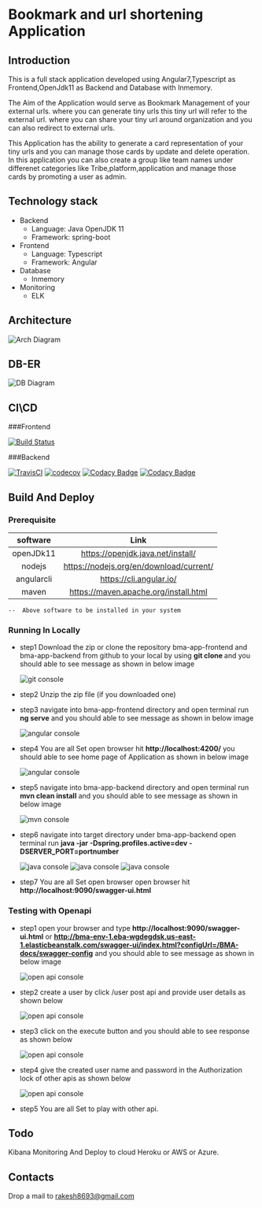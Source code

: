 # Bookmark and url shortening Application 

## Introduction

This is a full stack application developed using Angular7,Typescript as Frontend,OpenJdk11 as Backend and Database with Inmemory.

The Aim of the Application would serve as Bookmark Management of your external urls. where you can generate tiny urls this tiny url will refer to the external url. where you can share your tiny url around organization and you can also redirect to external urls.

This Application has the ability to generate a card representation of your tiny urls and you can manage those cards by update and delete operation. In this
application you can also create a group like team names under differenet categories like Tribe,platform,application and manage those cards by promoting a user as admin.
  
## Technology stack

* Backend
    - Language: Java OpenJDK 11
    - Framework: spring-boot
* Frontend
    - Language: Typescript
    - Framework: Angular
* Database
    - Inmemory
* Monitoring
    - ELK

## Architecture
   
   ![Arch Diagram](img/barch.png)
   
## DB-ER
	
   ![DB Diagram](img/erdiagram.png)

## CI\CD
###Frontend

   [![Build Status](https://travis-ci.com/rakesh8693/bma-app-frontend.svg?token=q8QxYUiMQGvboGb8PpCk&branch=master)](https://travis-ci.com/rakesh8693/bma-app-frontend)
   
###Backend 
     
   [![TravisCI](https://travis-ci.com/rakesh8693/bma-app-backend.svg?token=q8QxYUiMQGvboGb8PpCk&branch=master)](https://travis-ci.com/github/rakesh8693/bma-app-backend)
   [![codecov](https://codecov.io/gh/rakesh8693/bma-app-backend/branch/master/graph/badge.svg?token=WC151OASM9)](https://codecov.io/gh/rakesh8693/bma-app-backend)
   [![Codacy Badge](https://app.codacy.com/project/badge/Grade/882a1eb6a1bc466daa272f1127bf0df7)](https://www.codacy.com?utm_source=github.com&amp;utm_medium=referral&amp;utm_content=rakesh8693/bma-app-backend&amp;utm_campaign=Badge_Grade)
   [![Codacy Badge](https://app.codacy.com/project/badge/Coverage/882a1eb6a1bc466daa272f1127bf0df7)](https://www.codacy.com?utm_source=github.com&utm_medium=referral&utm_content=rakesh8693/bma-app-backend&utm_campaign=Badge_Coverage)   
   
## Build And Deploy

### Prerequisite

   |    software           |            Link               |
   |:---------------------:|:-----------------------------:|
   |   openJDk11           | https://openjdk.java.net/install/ |
   |   nodejs              | https://nodejs.org/en/download/current/ |
   |   angularcli          | https://cli.angular.io/ |
   |   maven               | https://maven.apache.org/install.html |

    --  Above software to be installed in your system   	

### Running In Locally

- step1 Download the zip or clone the repository bma-app-frontend and bma-app-backend from github to your local by using **git clone <repo name>** and you should able to see message as shown in below image

   ![git console](img/git.png)
   
- step2 Unzip the zip file (if you downloaded one)
 
- step3 navigate into bma-app-frontend directory and open terminal run **ng serve** and you should able to see message as shown in below image

   ![angular console](img/angular.png)
   
- step4 You are all Set open browser hit **http://localhost:4200/** you should able to see home page of Application as shown in below image

   ![angular console](img/ahome.png)
   
- step5 navigate into bma-app-backend directory and open terminal run **mvn clean install** and you should able to see message as shown in below image

   ![mvn console](img/bmvn.png)
   
- step6 navigate into target directory under bma-app-backend open terminal run **java -jar -Dspring.profiles.active=dev -DSERVER_PORT=portnumber <jarname>**

   ![java console](img/sjar.png)
   ![java console](img/sblog.png)
   ![java console](img/sbstart.png)
   
- step7 You are all Set open browser open browser hit **http://localhost:9090/swagger-ui.html**

### Testing with Openapi

- step1 open your browser and type **http://localhost:9090/swagger-ui.html** or **http://bma-env-1.eba-wgdegdsk.us-east-1.elasticbeanstalk.com/swagger-ui/index.html?configUrl=/BMA-docs/swagger-config** and you should able to see message as shown in below image

   ![open api console](img/api.png)
   
- step2 create a user by click /user post api and provide user details as shown below
		   
   ![open api console](img/buser.png)
   
- step3 click on the execute button and you should able to see response as shown below
		   
   ![open api console](img/res.png)
   
- step4 give the created user name and password in the Authorization lock of other apis as shown below
		   
   ![open api console](img/sec.png)
   
- step5 You are all Set to play with other api.		   
         

## Todo

Kibana Monitoring And Deploy to cloud Heroku or AWS or Azure.    

## Contacts

Drop a mail to rakesh8693@gmail.com

